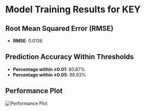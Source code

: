 # Model Training Results for KEY

## Root Mean Squared Error (RMSE)
- **RMSE**: 0.0136

## Prediction Accuracy Within Thresholds
- **Percentage within ±0.01**: 80.87%
- **Percentage within ±0.05**: 98.83%

## Performance Plot
![Performance Plot](../imgs/KEY.png)
